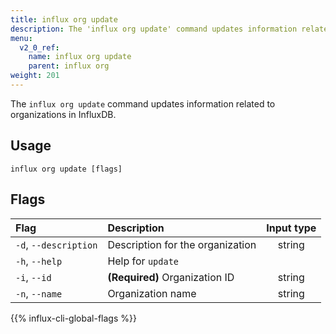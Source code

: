 ```yaml
---
title: influx org update
description: The 'influx org update' command updates information related to organizations in InfluxDB.
menu:
  v2_0_ref:
    name: influx org update
    parent: influx org
weight: 201
---
```


The `influx org update` command updates information related to organizations in InfluxDB.

## Usage
```
influx org update [flags]
```

## Flags
| Flag                  | Description                      | Input type |
|:----                  |:-----------                      |:----------:|
| `-d`, `--description` | Description for the organization | string     |
| `-h`, `--help`        | Help for `update`                |            |
| `-i`, `--id`          | **(Required)** Organization ID   | string     |
| `-n`, `--name`        | Organization name                | string     |

{{% influx-cli-global-flags %}}
